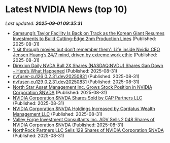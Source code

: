 # Latest NVIDIA News (top 10)
_Last updated: **2025-09-01 09:35:31**_

- [Samsung’s Taylor Facility Is Back on Track as the Korean Giant Resumes Investments to Build Cutting-Edge 2nm Production Lines](https://wccftech.com/samsung-taylor-facility-is-back-on-track-as-the-korean-giant-resumes-investments/) (Published: 2025-08-31)
- ['I sit through movies but don’t remember them': Life inside Nvidia CEO Jensen Huang’s 24/7 mind, driven by extreme work ethic](https://economictimes.indiatimes.com/news/new-updates/i-sit-through-movies-but-dont-remember-them-life-inside-nvidia-ceo-jensen-huangs-24/7-mind-driven-by-extreme-work-ethic/articleshow/123613313.cms) (Published: 2025-08-31)
- [Direxion Daily NVDA Bull 2X Shares (NASDAQ:NVDU) Shares Gap Down – Here’s What Happened](https://www.etfdailynews.com/2025/08/31/direxion-daily-nvda-bull-2x-shares-nasdaqnvdu-shares-gap-down-heres-what-happened/) (Published: 2025-08-31)
- [nvfuser-cu126 0.2.31.dev20250831](https://pypi.org/project/nvfuser-cu126/0.2.31.dev20250831/) (Published: 2025-08-31)
- [nvfuser-cu129 0.2.31.dev20250831](https://pypi.org/project/nvfuser-cu129/0.2.31.dev20250831/) (Published: 2025-08-31)
- [North Star Asset Management Inc. Grows Stock Position in NVIDIA Corporation $NVDA](https://www.etfdailynews.com/2025/08/31/north-star-asset-management-inc-grows-stock-position-in-nvidia-corporation-nvda/) (Published: 2025-08-31)
- [NVIDIA Corporation $NVDA Shares Sold by CAP Partners LLC](https://www.etfdailynews.com/2025/08/31/nvidia-corporation-nvda-shares-sold-by-cap-partners-llc/) (Published: 2025-08-31)
- [NVIDIA Corporation $NVDA Holdings Increased by Cordatus Wealth Management LLC](https://www.etfdailynews.com/2025/08/31/nvidia-corporation-nvda-holdings-increased-by-cordatus-wealth-management-llc/) (Published: 2025-08-31)
- [Valley Forge Investment Consultants Inc. ADV Sells 2,048 Shares of NVIDIA Corporation $NVDA](https://www.etfdailynews.com/2025/08/31/valley-forge-investment-consultants-inc-adv-sells-2048-shares-of-nvidia-corporation-nvda/) (Published: 2025-08-31)
- [NorthRock Partners LLC Sells 129 Shares of NVIDIA Corporation $NVDA](https://www.etfdailynews.com/2025/08/31/northrock-partners-llc-sells-129-shares-of-nvidia-corporation-nvda/) (Published: 2025-08-31)
